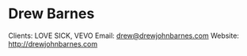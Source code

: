 # Drew Barnes

Clients: LOVE SICK, VEVO
Email: drew@drewjohnbarnes.com
Website: http://drewjohnbarnes.com
